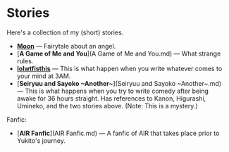 ﻿# Stories

Here's a collection of my (short) stories.

- [**Moon**](Moon.md) ― Fairytale about an angel.
- [**A Game of Me and You**](A Game of Me and You.md) ― What strange rules.
- [**lolwtfisthis**](lolwtfisthis.md) ― This is what happen when you write
  whatever comes to your mind at 3AM.
- [**Seiryuu and Sayoko ~Another~**](Seiryuu and Sayoko ~Another~.md) ― This is
  what happens when you try to write comedy after being awake for 36 hours
  straight. Has references to Kanon, Higurashi, Umineko, and the two stories
  above. (Note: This is a mystery.)

Fanfic:

- [**AIR Fanfic**](AIR Fanfic.md) ― A fanfic of AIR that takes place prior to
  Yukito's journey.
